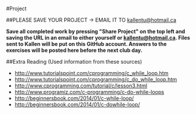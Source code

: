 #Project








##PLEASE SAVE YOUR PROJECT -> EMAIL IT TO kallentu@hotmail.ca

__Save all completed work by pressing "Share Project" on the top left and saving the URL in an email to either yourself or kallentu@hotmail.ca. Files sent to Kallen will be put on this GitHub account. Answers to the exercises will be posted here before the next club day.__



##Extra Reading (Used information from these sources)
* http://www.tutorialspoint.com/cprogramming/c_while_loop.htm
* http://www.tutorialspoint.com/cprogramming/c_do_while_loop.htm
* http://www.cprogramming.com/tutorial/c/lesson3.html
* http://www.programiz.com/c-programming/c-do-while-loops
* http://beginnersbook.com/2014/01/c-while-loop/
* http://beginnersbook.com/2014/01/c-dowhile-loop/
